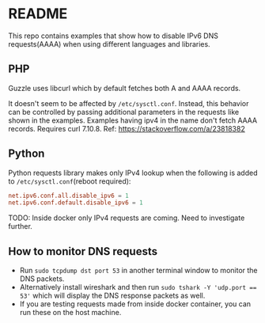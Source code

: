 # README

This repo contains examples that show how to disable IPv6 DNS requests(AAAA)
when using different languages and libraries.

## PHP

Guzzle uses libcurl which by default fetches both A and AAAA records.

It doesn't seem to be affected by `/etc/sysctl.conf`. Instead, this behavior
can be controlled by passing additional parameters in the requests like shown
in the examples. Examples having ipv4 in the name don't fetch AAAA records.
Requires curl 7.10.8. Ref: https://stackoverflow.com/a/23818382

## Python

Python requests library makes only IPv4 lookup when the following is added to `/etc/sysctl.conf`(reboot required):

```conf
net.ipv6.conf.all.disable_ipv6 = 1
net.ipv6.conf.default.disable_ipv6 = 1
```

TODO: Inside docker only IPv4 requests are coming. Need to investigate further.


## How to monitor DNS requests

* Run `sudo tcpdump dst port 53` in another terminal window to monitor the DNS packets.
* Alternatively install wireshark and then run `sudo tshark -Y 'udp.port == 53'` which will display the DNS response packets as well.
* If you are testing requests made from inside docker container, you can run these on the host machine.

